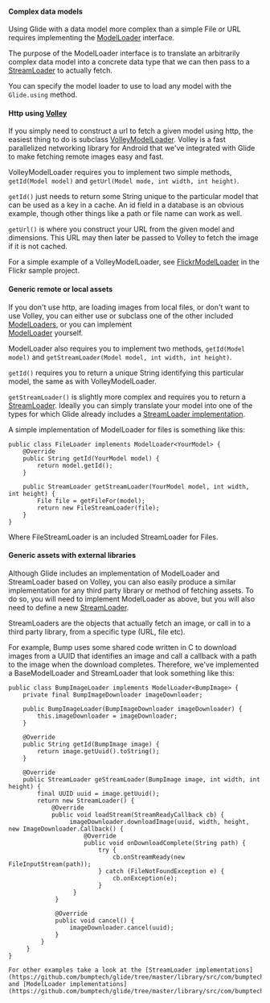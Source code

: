 #### Complex data models

Using Glide with a data model more complex than a simple File or URL requires implementing the [ModelLoader](https://github.com/bumptech/glide/blob/master/library/src/com/bumptech/glide/loader/model/ModelLoader.java) interface.

The purpose of the ModelLoader interface is to translate an arbitrarily complex data model into a concrete data type that we can then pass to a [StreamLoader](https://github.com/bumptech/glide/tree/master/library/src/com/bumptech/glide/loader/stream) to actually fetch.

You can specify the model loader to use to load any model with the `Glide.using` method.

#### Http using [Volley](https://www.google.com/url?sa=t&rct=j&q=&esrc=s&source=web&cd=1&ved=0CCoQtwIwAA&url=http%3A%2F%2Fwww.youtube.com%2Fwatch%3Fv%3Dyhv8l9F44qo&ei=IWjtUerhNoW_qgGYhoHwBA&usg=AFQjCNEKoQ4Fs-VJ-0VJuP4LFA1s5tUpgw)

If you simply need to construct a url to fetch a given model using http, the easiest thing to do is subclass [VolleyModelLoader](https://github.com/bumptech/glide/blob/master/library/src/com/bumptech/glide/loader/model/VolleyModelLoader.java). Volley is a fast parallelized networking library for Android that we've integrated with Glide to make fetching remote images easy and fast. 

VolleyModelLoader requires you to implement two simple methods, `getId(Model model)` and `getUrl(Model mode, int width, int height)`. 

`getId()` just needs to return some String unique to the particular model that can be used as a key in a cache. An id field in a database is an obvious example, though other things like a path or file name can work as well. 

`getUrl()` is where you construct your URL from the given model and dimensions. This URL may then later be passed to Volley to fetch the image if it is not cached.

For a simple example of a VolleyModelLoader, see [FlickrModelLoader](https://github.com/bumptech/glide/blob/master/samples/flickr/src/com/bumptech/flickr/FlickrModelLoader.java) in the Flickr sample project.

#### Generic remote or local assets

If you don't use http, are loading images from local files, or don't want to use Volley, you can either use or subclass one of the other included [ModelLoaders](https://github.com/bumptech/glide/tree/master/library/src/com/bumptech/glide/loader/model), or you can implement  
[ModelLoader](https://github.com/bumptech/glide/blob/master/library/src/com/bumptech/glide/loader/model/ModelLoader.java) yourself. 

ModelLoader also requires you to implement two methods, `getId(Model model)` and `getStreamLoader(Model model, int width, int height)`.

`getId()` requires you to return a unique String identifying this particular model, the same as with VolleyModelLoader.

`getStreamLoader()` is slightly more complex and requires you to return a [StreamLoader](https://github.com/bumptech/glide/blob/master/library/src/com/bumptech/glide/loader/stream/StreamLoader.java). Ideally you can simply translate your model into one of the types for which Glide already includes a [StreamLoader implementation](https://github.com/bumptech/glide/tree/master/library/src/com/bumptech/glide/loader/stream).

A simple implementation of ModelLoader for files is something like this:

    public class FileLoader implements ModelLoader<YourModel> {
        @Override
        public String getId(YourModel model) {
            return model.getId(); 
        }
 
        public StreamLoader getStreamLoader(YourModel model, int width, int height) {
            File file = getFileFor(model);
            return new FileStreamLoader(file);
        }
    }
   
Where FileStreamLoader is an included StreamLoader for Files. 

#### Generic assets with external libraries

Although Glide includes an implementation of ModelLoader and StreamLoader based on Volley, you can also easily produce a similar implementation for any third party library or method of fetching assets. To do so, you will need to implement ModelLoader as above, but you will also need to define a new [StreamLoader](https://github.com/bumptech/glide/blob/master/library/src/com/bumptech/glide/loader/stream/StreamLoader.java). 

StreamLoaders are the objects that actually fetch an image, or call in to a third party library, from a specific type (URL, file etc). 

For example, Bump uses some shared code written in C to download images from a UUID that identifies an image and call a callback with a path to the image when the download completes. Therefore, we've implemented a BaseModelLoader and StreamLoader that look something like this:

    public class BumpImageLoader implements ModelLoader<BumpImage> {
        private final BumpImageDownloader imageDownloader;
    
        public BumpImageLoader(BumpImageDownloader imageDownloader) {
            this.imageDownloader = imageDownloader;
        }
  
        @Override
        public String getId(BumpImage image) {
            return image.getUuid().toString();
        }

        @Override
        public StreamLoader geStreamLoader(BumpImage image, int width, int height) {
            final UUID uuid = image.getUuid();
            return new StreamLoader() {
                @Override
                public void loadStream(StreamReadyCallback cb) {
                     imageDownloader.downloadImage(uuid, width, height, new ImageDownloader.Callback() {
                         @Override
                         public void onDownloadComplete(String path) {
                             try {
                                 cb.onStreamReady(new FileInputStream(path));
                             } catch (FileNotFoundException e) {
                                 cb.onException(e);
                             }
                      }
                 }
                 
                 @Override
                 public void cancel() { 
                     imageDownloader.cancel(uuid);
                 }
             }
         }
    }

    For other examples take a look at the [StreamLoader implementations](https://github.com/bumptech/glide/tree/master/library/src/com/bumptech/glide/loader/stream) and [ModelLoader implementations](https://github.com/bumptech/glide/tree/master/library/src/com/bumptech/glide/loader/model)


